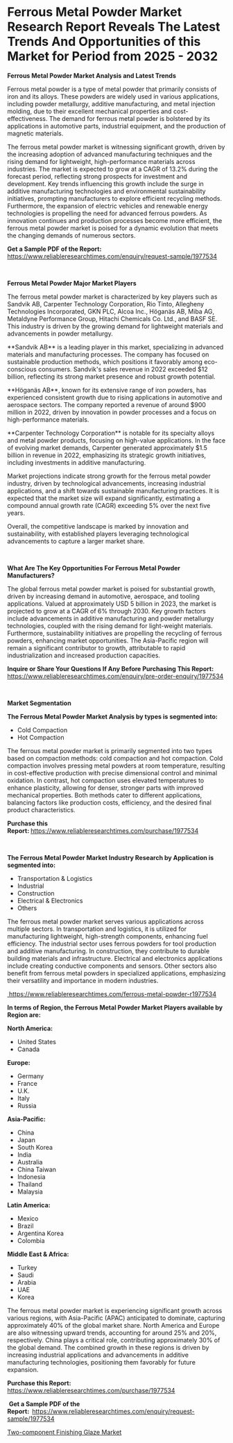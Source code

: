 <p><h1>Ferrous Metal Powder Market Research Report Reveals The Latest Trends And Opportunities of this Market for Period from 2025 - 2032</h1></p><p><strong>Ferrous Metal Powder Market Analysis and Latest Trends</strong></p>
<p><p>Ferrous metal powder is a type of metal powder that primarily consists of iron and its alloys. These powders are widely used in various applications, including powder metallurgy, additive manufacturing, and metal injection molding, due to their excellent mechanical properties and cost-effectiveness. The demand for ferrous metal powder is bolstered by its applications in automotive parts, industrial equipment, and the production of magnetic materials.</p><p>The ferrous metal powder market is witnessing significant growth, driven by the increasing adoption of advanced manufacturing techniques and the rising demand for lightweight, high-performance materials across industries. The market is expected to grow at a CAGR of 13.2% during the forecast period, reflecting strong prospects for investment and development. Key trends influencing this growth include the surge in additive manufacturing technologies and environmental sustainability initiatives, prompting manufacturers to explore efficient recycling methods. Furthermore, the expansion of electric vehicles and renewable energy technologies is propelling the need for advanced ferrous powders. As innovation continues and production processes become more efficient, the ferrous metal powder market is poised for a dynamic evolution that meets the changing demands of numerous sectors.</p></p>
<p><strong>Get a Sample PDF of the Report:&nbsp;</strong> <a href="https://www.reliableresearchtimes.com/enquiry/request-sample/1977534?utm_campaign=2203&utm_medium=2&utm_source=Github&utm_content=ia&utm_term=03042025&utm_id=ferrous-metal-powder">https://www.reliableresearchtimes.com/enquiry/request-sample/1977534</a></p>
<p>&nbsp;</p>
<p><strong>Ferrous Metal Powder Major Market Players</strong></p>
<p><p>The ferrous metal powder market is characterized by key players such as Sandvik AB, Carpenter Technology Corporation, Rio Tinto, Allegheny Technologies Incorporated, GKN PLC, Alcoa Inc., Höganäs AB, Miba AG, Metaldyne Performance Group, Hitachi Chemicals Co. Ltd., and BASF SE. This industry is driven by the growing demand for lightweight materials and advancements in powder metallurgy.</p><p>**Sandvik AB** is a leading player in this market, specializing in advanced materials and manufacturing processes. The company has focused on sustainable production methods, which positions it favorably among eco-conscious consumers. Sandvik's sales revenue in 2022 exceeded $12 billion, reflecting its strong market presence and robust growth potential.</p><p>**Höganäs AB**, known for its extensive range of iron powders, has experienced consistent growth due to rising applications in automotive and aerospace sectors. The company reported a revenue of around $900 million in 2022, driven by innovation in powder processes and a focus on high-performance materials.</p><p>**Carpenter Technology Corporation** is notable for its specialty alloys and metal powder products, focusing on high-value applications. In the face of evolving market demands, Carpenter generated approximately $1.5 billion in revenue in 2022, emphasizing its strategic growth initiatives, including investments in additive manufacturing.</p><p>Market projections indicate strong growth for the ferrous metal powder industry, driven by technological advancements, increasing industrial applications, and a shift towards sustainable manufacturing practices. It is expected that the market size will expand significantly, estimating a compound annual growth rate (CAGR) exceeding 5% over the next five years.</p><p>Overall, the competitive landscape is marked by innovation and sustainability, with established players leveraging technological advancements to capture a larger market share.</p></p>
<p>&nbsp;</p>
<p><strong>What Are The Key Opportunities For Ferrous Metal Powder Manufacturers?</strong></p>
<p><p>The global ferrous metal powder market is poised for substantial growth, driven by increasing demand in automotive, aerospace, and tooling applications. Valued at approximately USD 5 billion in 2023, the market is projected to grow at a CAGR of 6% through 2030. Key growth factors include advancements in additive manufacturing and powder metallurgy technologies, coupled with the rising demand for light-weight materials. Furthermore, sustainability initiatives are propelling the recycling of ferrous powders, enhancing market opportunities. The Asia-Pacific region will remain a significant contributor to growth, attributable to rapid industrialization and increased production capacities.</p></p>
<p><strong>Inquire or Share Your Questions If Any Before Purchasing This Report:</strong> <a href="https://www.reliableresearchtimes.com/enquiry/pre-order-enquiry/1977534?utm_campaign=2203&utm_medium=2&utm_source=Github&utm_content=ia&utm_term=03042025&utm_id=ferrous-metal-powder">https://www.reliableresearchtimes.com/enquiry/pre-order-enquiry/1977534</a></p>
<p>&nbsp;</p>
<p><strong>Market Segmentation</strong></p>
<p><strong>The Ferrous Metal Powder Market Analysis by types is segmented into:</strong></p>
<p><ul><li>Cold Compaction</li><li>Hot Compaction</li></ul></p>
<p><p>The ferrous metal powder market is primarily segmented into two types based on compaction methods: cold compaction and hot compaction. Cold compaction involves pressing metal powders at room temperature, resulting in cost-effective production with precise dimensional control and minimal oxidation. In contrast, hot compaction uses elevated temperatures to enhance plasticity, allowing for denser, stronger parts with improved mechanical properties. Both methods cater to different applications, balancing factors like production costs, efficiency, and the desired final product characteristics.</p></p>
<p><strong>Purchase this Report:&nbsp;</strong><a href="https://www.reliableresearchtimes.com/purchase/1977534?utm_campaign=2203&utm_medium=2&utm_source=Github&utm_content=ia&utm_term=03042025&utm_id=ferrous-metal-powder">https://www.reliableresearchtimes.com/purchase/1977534</a></p>
<p>&nbsp;</p>
<p><strong>The Ferrous Metal Powder Market Industry Research by Application is segmented into:</strong></p>
<p><ul><li>Transportation & Logistics</li><li>Industrial</li><li>Construction</li><li>Electrical & Electronics</li><li>Others</li></ul></p>
<p><p>The ferrous metal powder market serves various applications across multiple sectors. In transportation and logistics, it is utilized for manufacturing lightweight, high-strength components, enhancing fuel efficiency. The industrial sector uses ferrous powders for tool production and additive manufacturing. In construction, they contribute to durable building materials and infrastructure. Electrical and electronics applications include creating conductive components and sensors. Other sectors also benefit from ferrous metal powders in specialized applications, emphasizing their versatility and importance in modern industries.</p></p>
<p><a href="https://www.reliableresearchtimes.com/ferrous-metal-powder-r1977534?utm_campaign=2203&utm_medium=2&utm_source=Github&utm_content=ia&utm_term=03042025&utm_id=ferrous-metal-powder">&nbsp;https://www.reliableresearchtimes.com/ferrous-metal-powder-r1977534</a></p>
<p><strong>In terms of Region, the Ferrous Metal Powder Market Players available by Region are:</strong></p>
<p>
    <p> <strong> North America: </strong>
        <ul>
            <li>United States</li>
            <li>Canada</li>
        </ul>
        </p> 
    <p> <strong> Europe: </strong>
        <ul>
            <li>Germany</li>
            <li>France</li>
            <li>U.K.</li>
            <li>Italy</li>
            <li>Russia</li>
        </ul>
        </p> 
    <p> <strong> Asia-Pacific: </strong>
        <ul>
            <li>China</li>
            <li>Japan</li>
            <li>South Korea</li>
            <li>India</li>
            <li>Australia</li>
            <li>China Taiwan</li>
            <li>Indonesia</li>
            <li>Thailand</li>
            <li>Malaysia</li>
        </ul>
        </p> 
    <p> <strong> Latin America: </strong>
        <ul>
            <li>Mexico</li>
            <li>Brazil</li>
            <li>Argentina Korea</li>
            <li>Colombia</li>
        </ul>
        </p> 
    <p> <strong> Middle East & Africa: </strong>
        <ul>
            <li>Turkey</li>
            <li>Saudi</li>
            <li>Arabia</li>
            <li>UAE</li>
            <li>Korea</li>
        </ul>
    </p>
    </p>
<p><p>The ferrous metal powder market is experiencing significant growth across various regions, with Asia-Pacific (APAC) anticipated to dominate, capturing approximately 40% of the global market share. North America and Europe are also witnessing upward trends, accounting for around 25% and 20%, respectively. China plays a critical role, contributing approximately 30% of the global demand. The combined growth in these regions is driven by increasing industrial applications and advancements in additive manufacturing technologies, positioning them favorably for future expansion.</p></p>
<p><strong>Purchase this Report: </strong><a href="https://www.reliableresearchtimes.com/purchase/1977534?utm_campaign=2203&utm_medium=2&utm_source=Github&utm_content=ia&utm_term=03042025&utm_id=ferrous-metal-powder">https://www.reliableresearchtimes.com/purchase/1977534</a></p>
<p>&nbsp;<strong>Get a Sample PDF of the Report:&nbsp;&nbsp;</strong><a href="https://www.reliableresearchtimes.com/enquiry/request-sample/1977534?utm_campaign=2203&utm_medium=2&utm_source=Github&utm_content=ia&utm_term=03042025&utm_id=ferrous-metal-powder">https://www.reliableresearchtimes.com/enquiry/request-sample/1977534</a></p>
<p><strong></strong></p>
<p><p><a href="https://github.com/jaquelynhasenaue8/Market-Research-Report-List-1/blob/main/two-component-finishing-glaze-market.md?utm_campaign=2203&utm_medium=2&utm_source=Github&utm_content=ia&utm_term=03042025&utm_id=ferrous-metal-powder">Two-component Finishing Glaze Market</a></p></p>